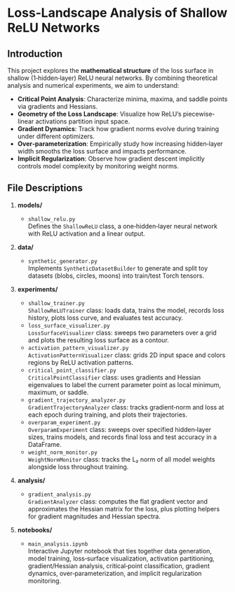 # Loss‐Landscape Analysis of Shallow ReLU Networks

## Introduction  
This project explores the **mathematical structure** of the loss surface in shallow (1‐hidden‐layer) ReLU neural networks. By combining theoretical analysis and numerical experiments, we aim to understand:

- **Critical Point Analysis**: Characterize minima, maxima, and saddle points via gradients and Hessians.  
- **Geometry of the Loss Landscape**: Visualize how ReLU’s piecewise‐linear activations partition input space.  
- **Gradient Dynamics**: Track how gradient norms evolve during training under different optimizers.  
- **Over‑parameterization**: Empirically study how increasing hidden‐layer width smooths the loss surface and impacts performance.  
- **Implicit Regularization**: Observe how gradient descent implicitly controls model complexity by monitoring weight norms.

## File Descriptions

1. **models/**  
   - `shallow_relu.py`  
     Defines the `ShallowReLU` class, a one‑hidden‑layer neural network with ReLU activation and a linear output.

2. **data/**  
   - `synthetic_generator.py`  
     Implements `SyntheticDatasetBuilder` to generate and split toy datasets (blobs, circles, moons) into train/test Torch tensors.

3. **experiments/**  
   - `shallow_trainer.py`  
     `ShallowReLUTrainer` class: loads data, trains the model, records loss history, plots loss curve, and evaluates test accuracy.  
   - `loss_surface_visualizer.py`  
     `LossSurfaceVisualizer` class: sweeps two parameters over a grid and plots the resulting loss surface as a contour.  
   - `activation_pattern_visualizer.py`  
     `ActivationPatternVisualizer` class: grids 2D input space and colors regions by ReLU activation patterns.  
   - `critical_point_classifier.py`  
     `CriticalPointClassifier` class: uses gradients and Hessian eigenvalues to label the current parameter point as local minimum, maximum, or saddle.  
   - `gradient_trajectory_analyzer.py`  
     `GradientTrajectoryAnalyzer` class: tracks gradient‐norm and loss at each epoch during training, and plots their trajectories.  
   - `overparam_experiment.py`  
     `OverparamExperiment` class: sweeps over specified hidden‐layer sizes, trains models, and records final loss and test accuracy in a DataFrame.  
   - `weight_norm_monitor.py`  
     `WeightNormMonitor` class: tracks the L₂ norm of all model weights alongside loss throughout training.

4. **analysis/**  
   - `gradient_analysis.py`  
     `GradientAnalyzer` class: computes the flat gradient vector and approximates the Hessian matrix for the loss, plus plotting helpers for gradient magnitudes and Hessian spectra.

5. **notebooks/**  
   - `main_analysis.ipynb`  
     Interactive Jupyter notebook that ties together data generation, model training, loss‐surface visualization, activation partitioning, gradient/Hessian analysis, critical‐point classification, gradient dynamics, over‑parameterization, and implicit regularization monitoring.
